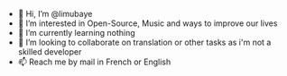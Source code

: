 - 👋 Hi, I’m @limubaye
- 👀 I’m interested in Open-Source, Music and ways to improve our lives
- 🌱 I’m currently learning nothing
- 💞️ I’m looking to collaborate on translation or other tasks as i'm not a skilled developer
- 📫 Reach me by mail in French or English

<!---
limubaye/limubaye is a ✨ special ✨ repository because its `README.md` (this file) appears on your GitHub profile.
You can click the Preview link to take a look at your changes.
--->
